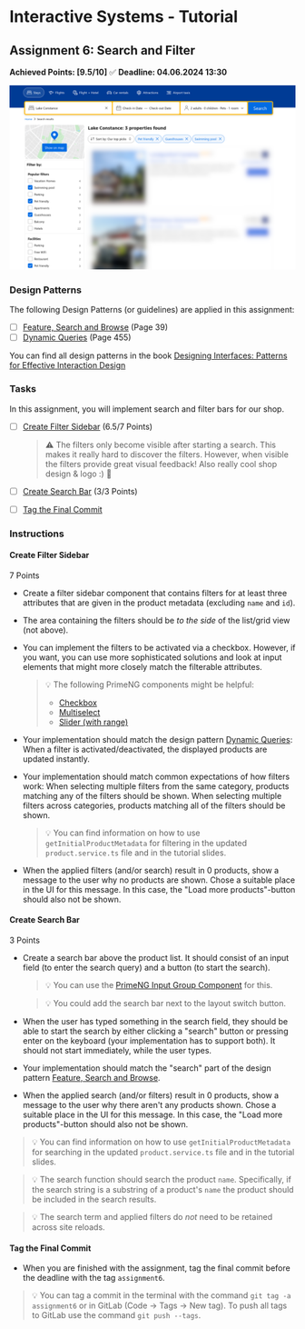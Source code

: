 # Interactive Systems - Tutorial

## Assignment 6: Search and Filter

**Achieved Points: [9.5/10]** ✅ 
**Deadline: 04.06.2024 13:30**

<img src="images/filter-example.png"  width="600">

### Design Patterns

The following Design Patterns (or guidelines) are applied in this assignment:

- [ ] [Feature, Search and Browse](https://ebookcentral.proquest.com/lib/uni-konstanz/reader.action?docID=5996435&ppg=59) (Page 39)
- [ ] [Dynamic Queries](https://ebookcentral.proquest.com/lib/uni-konstanz/reader.action?docID=5996435&ppg=475) (Page 455)

You can find all design patterns in the book [Designing Interfaces: Patterns for Effective Interaction Design](https://ebookcentral.proquest.com/lib/uni-konstanz/detail.action?docID=5996435)

### Tasks

In this assignment, you will implement search and filter bars for our shop.

- [ ] [Create Filter Sidebar](#create-filter-sidebar) (6.5/7 Points)

  > ⚠️ The filters only become visible after starting a search. This makes it really hard to discover the filters. However, when visible the filters provide great visual feedback! Also really cool shop design & logo :) 🏅
- [ ] [Create Search Bar](#create-search-bar) (3/3 Points)
- [ ] [Tag the Final Commit](#tag-the-final-commit)

### Instructions

#### Create Filter Sidebar
7 Points

- Create a filter sidebar component that contains filters for at least three attributes that are given in the product metadata (excluding `name` and `id`).
- The area containing the filters should be *to the side* of the list/grid view (not above).
- You can implement the filters to be activated via a checkbox. However, if you want, you can use more sophisticated solutions and look at input elements that might more closely match the filterable attributes.
  > 💡 The following PrimeNG components might be helpful: 
  >    - [Checkbox](https://primeng.org/checkbox)
  >    - [Multiselect](https://primeng.org/multiselect)
  >    - [Slider (with range)](https://primeng.org/slider#range)

- Your implementation should match the design pattern [Dynamic Queries](https://ebookcentral.proquest.com/lib/uni-konstanz/reader.action?docID=5996435&ppg=475): When a filter is activated/deactivated, the displayed products are updated instantly.
- Your implementation should match common expectations of how filters work: When selecting multiple filters from the same category, products matching any of the filters should be shown. When selecting multiple filters across categories, products matching all of the filters should be shown.

  > 💡 You can find information on how to use `getInitialProductMetadata` for filtering in the updated `product.service.ts` file and in the tutorial slides. 

- When the applied filters (and/or search) result in 0 products, show a message to the user why no products are shown. Chose a suitable place in the UI for this message. In this case, the "Load more products"-button should also not be shown.

#### Create Search Bar
3 Points

- Create a search bar above the product list. It should consist of an input field (to enter the search query) and a button (to start the search).
  > 💡 You can use the [PrimeNG Input Group Component](https://primeng.org/inputgroup#button) for this.

  > 💡 You could add the search bar next to the layout switch button.

- When the user has typed something in the search field, they should be able to start the search by either clicking a "search" button or pressing enter on the keyboard (your implementation has to support both). It should not start immediately, while the user types.

- Your implementation should match the "search" part of the design pattern [Feature, Search and Browse](https://ebookcentral.proquest.com/lib/uni-konstanz/reader.action?docID=5996435&ppg=59).

- When the applied search (and/or filters) result in 0 products, show a message to the user why there aren't any products shown. Chose a suitable place in the UI for this message. In this case, the "Load more products"-button should also not be shown.

> 💡 You can find information on how to use `getInitialProductMetadata` for searching in the updated `product.service.ts` file and in the tutorial slides. 

> 💡 The search function should search the product `name`. Specifically, if the search string is a substring of a product's `name` the product should be included in the search results.

> 💡 The search term and applied filters do _not_ need to be retained across site reloads.

#### Tag the Final Commit

- When you are finished with the assignment, tag the final commit before the deadline with the tag `assignment6`.

> 💡 You can tag a commit in the terminal with the command `git tag -a assignment6` or in GitLab (Code -> Tags -> New tag). To push all tags to GitLab use the command `git push --tags`.

